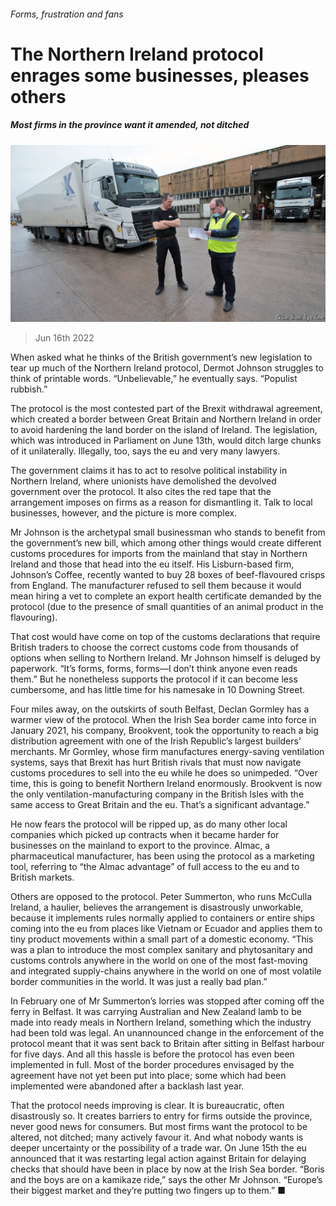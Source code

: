 ###### Forms, frustration and fans

# The Northern Ireland protocol enrages some businesses, pleases others 

##### Most firms in the province want it amended, not ditched 

![image](images/20220618_BRP502.jpg) 

> Jun 16th 2022 

When asked what he thinks of the British government’s new legislation to tear up much of the Northern Ireland protocol, Dermot Johnson struggles to think of printable words. “Unbelievable,” he eventually says. “Populist rubbish.” 

The protocol is the most contested part of the Brexit withdrawal agreement, which created a border between Great Britain and Northern Ireland in order to avoid hardening the land border on the island of Ireland. The legislation, which was introduced in Parliament on June 13th, would ditch large chunks of it unilaterally. Illegally, too, says the eu and very many lawyers. 

The government claims it has to act to resolve political instability in Northern Ireland, where unionists have demolished the devolved government over the protocol. It also cites the red tape that the arrangement imposes on firms as a reason for dismantling it. Talk to local businesses, however, and the picture is more complex. 

Mr Johnson is the archetypal small businessman who stands to benefit from the government’s new bill, which among other things would create different customs procedures for imports from the mainland that stay in Northern Ireland and those that head into the eu itself. His Lisburn-based firm, Johnson’s Coffee, recently wanted to buy 28 boxes of beef-flavoured crisps from England. The manufacturer refused to sell them because it would mean hiring a vet to complete an export health certificate demanded by the protocol (due to the presence of small quantities of an animal product in the flavouring). 

That cost would have come on top of the customs declarations that require British traders to choose the correct customs code from thousands of options when selling to Northern Ireland. Mr Johnson himself is deluged by paperwork. “It’s forms, forms, forms—I don’t think anyone even reads them.” But he nonetheless supports the protocol if it can become less cumbersome, and has little time for his namesake in 10 Downing Street. 

Four miles away, on the outskirts of south Belfast, Declan Gormley has a warmer view of the protocol. When the Irish Sea border came into force in January 2021, his company, Brookvent, took the opportunity to reach a big distribution agreement with one of the Irish Republic’s largest builders’ merchants. Mr Gormley, whose firm manufactures energy-saving ventilation systems, says that Brexit has hurt British rivals that must now navigate customs procedures to sell into the eu while he does so unimpeded. “Over time, this is going to benefit Northern Ireland enormously. Brookvent is now the only ventilation-manufacturing company in the British Isles with the same access to Great Britain and the eu. That’s a significant advantage.” 

He now fears the protocol will be ripped up, as do many other local companies which picked up contracts when it became harder for businesses on the mainland to export to the province. Almac, a pharmaceutical manufacturer, has been using the protocol as a marketing tool, referring to “the Almac advantage” of full access to the eu and to British markets. 

Others are opposed to the protocol. Peter Summerton, who runs McCulla Ireland, a haulier, believes the arrangement is disastrously unworkable, because it implements rules normally applied to containers or entire ships coming into the eu from places like Vietnam or Ecuador and applies them to tiny product movements within a small part of a domestic economy. “This was a plan to introduce the most complex sanitary and phytosanitary and customs controls anywhere in the world on one of the most fast-moving and integrated supply-chains anywhere in the world on one of most volatile border communities in the world. It was just a really bad plan.”

In February one of Mr Summerton’s lorries was stopped after coming off the ferry in Belfast. It was carrying Australian and New Zealand lamb to be made into ready meals in Northern Ireland, something which the industry had been told was legal. An unannounced change in the enforcement of the protocol meant that it was sent back to Britain after sitting in Belfast harbour for five days. And all this hassle is before the protocol has even been implemented in full. Most of the border procedures envisaged by the agreement have not yet been put into place; some which had been implemented were abandoned after a backlash last year. 

That the protocol needs improving is clear. It is bureaucratic, often disastrously so. It creates barriers to entry for firms outside the province, never good news for consumers. But most firms want the protocol to be altered, not ditched; many actively favour it. And what nobody wants is deeper uncertainty or the possibility of a trade war. On June 15th the eu announced that it was restarting legal action against Britain for delaying checks that should have been in place by now at the Irish Sea border. “Boris and the boys are on a kamikaze ride,” says the other Mr Johnson. “Europe’s their biggest market and they’re putting two fingers up to them.” ■


